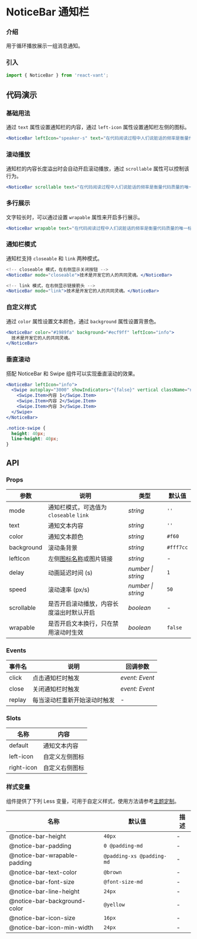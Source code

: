 # NoticeBar 通知栏

### 介绍

用于循环播放展示一组消息通知。

### 引入

```js
import { NoticeBar } from 'react-vant';
```

## 代码演示

### 基础用法

通过 `text` 属性设置通知栏的内容，通过 `left-icon` 属性设置通知栏左侧的图标。

```jsx
<NoticeBar leftIcon="speaker-s" text="在代码阅读过程中人们说脏话的频率是衡量代码质量的唯一标准。" />
```

### 滚动播放

通知栏的内容长度溢出时会自动开启滚动播放，通过 `scrollable` 属性可以控制该行为。

```jsx
<NoticeBar scrollable text="在代码阅读过程中人们说脏话的频率是衡量代码质量的唯一标准。" />
```

### 多行展示

文字较长时，可以通过设置 `wrapable` 属性来开启多行展示。

```jsx
<NoticeBar wrapable text="在代码阅读过程中人们说脏话的频率是衡量代码质量的唯一标准。" />
```

### 通知栏模式

通知栏支持 `closeable` 和 `link` 两种模式。

```jsx
<!-- closeable 模式，在右侧显示关闭按钮 -->
<NoticeBar mode="closeable">技术是开发它的人的共同灵魂。</NoticeBar>

<!-- link 模式，在右侧显示链接箭头 -->
<NoticeBar mode="link">技术是开发它的人的共同灵魂。</NoticeBar>
```

### 自定义样式

通过 `color` 属性设置文本颜色，通过 `background` 属性设置背景色。

```jsx
<NoticeBar color="#1989fa" background="#ecf9ff" leftIcon="info">
  技术是开发它的人的共同灵魂。
</NoticeBar>
```

### 垂直滚动

搭配 NoticeBar 和 Swipe 组件可以实现垂直滚动的效果。

```jsx
<NoticeBar leftIcon="info">
  <Swipe autoplay="3000" showIndicators="{false}" vertical className="notice-swipe">
    <Swipe.Item>内容 1</Swipe.Item>
    <Swipe.Item>内容 2</Swipe.Item>
    <Swipe.Item>内容 3</Swipe.Item>
  </Swipe>
</NoticeBar>
```

```css
.notice-swipe {
  height: 40px;
  line-height: 40px;
}
```

## API

### Props

| 参数       | 说明                                     | 类型               | 默认值    |
| ---------- | ---------------------------------------- | ------------------ | --------- |
| mode       | 通知栏模式，可选值为 `closeable` `link`  | _string_           | `''`      |
| text       | 通知文本内容                             | _string_           | `''`      |
| color      | 通知文本颜色                             | _string_           | `#f60`    |
| background | 滚动条背景                               | _string_           | `#fff7cc` |
| leftIcon   | 左侧[图标名称](#/zh-CN/icon)或图片链接   | _string_           | -         |
| delay      | 动画延迟时间 (s)                         | _number \| string_ | `1`       |
| speed      | 滚动速率 (px/s)                          | _number \| string_ | `50`      |
| scrollable | 是否开启滚动播放，内容长度溢出时默认开启 | _boolean_          | -         |
| wrapable   | 是否开启文本换行，只在禁用滚动时生效     | _boolean_          | `false`   |

### Events

| 事件名 | 说明                         | 回调参数       |
| ------ | ---------------------------- | -------------- |
| click  | 点击通知栏时触发             | _event: Event_ |
| close  | 关闭通知栏时触发             | _event: Event_ |
| replay | 每当滚动栏重新开始滚动时触发 | -              |

### Slots

| 名称       | 内容           |
| ---------- | -------------- |
| default    | 通知文本内容   |
| left-icon  | 自定义左侧图标 |
| right-icon | 自定义右侧图标 |

### 样式变量

组件提供了下列 Less 变量，可用于自定义样式，使用方法请参考[主题定制](#/zh-CN/theme)。

| 名称                         | 默认值                    | 描述 |
| ---------------------------- | ------------------------- | ---- |
| @notice-bar-height           | `40px`                    | -    |
| @notice-bar-padding          | `0 @padding-md`           | -    |
| @notice-bar-wrapable-padding | `@padding-xs @padding-md` | -    |
| @notice-bar-text-color       | `@brown`            | -    |
| @notice-bar-font-size        | `@font-size-md`           | -    |
| @notice-bar-line-height      | `24px`                    | -    |
| @notice-bar-background-color | `@yellow`           | -    |
| @notice-bar-icon-size        | `16px`                    | -    |
| @notice-bar-icon-min-width   | `24px`                    | -    |

